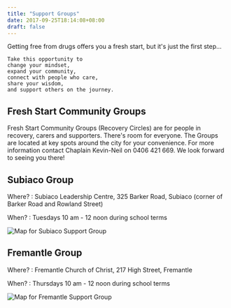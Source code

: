 ```yaml
---
title: "Support Groups"
date: 2017-09-25T18:14:08+08:00
draft: false
---
```


Getting free from drugs offers you a fresh start,
but it's just the first step...

```
Take this opportunity to
change your mindset,
expand your community,
connect with people who care,
share your wisdom,
and support others on the journey.
```

## Fresh Start Community Groups

Fresh Start Community Groups (Recovery Circles) are for people in recovery, carers and supporters. There's room for everyone. The Groups are located at key spots around the city for your convenience. For more information contact Chaplain Kevin-Neil on 0406 421 669. We look forward to seeing you there!

## Subiaco Group

Where?
: Subiaco Leadership Centre, 325 Barker Road, Subiaco (corner of Barker Road and Rowland Street)

When?
: Tuesdays 10 am - 12 noon during school terms

![Map for Subiaco Support Group](/img/map-Subi.png)

## Fremantle Group

Where?
: Fremantle Church of Christ, 217 High Street, Fremantle

When?
: Thursdays 10 am - 12 noon during school terms

![Map for Fremantle Support Group](/img/map-Freo.png)
